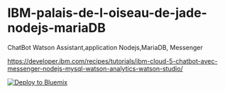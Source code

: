 # IBM-palais-de-l-oiseau-de-jade-nodejs-mariaDB
ChatBot Watson Assistant,application Nodejs,MariaDB, Messenger

https://developer.ibm.com/recipes/tutorials/ibm-cloud-5-chatbot-avec-messenger-nodejs-mysql-watson-analytics-watson-studio/

[![Deploy to Bluemix](https://bluemix.net/deploy/button.png)](https://cloud.ibm.com/deploy?repository=https://github.com/cherryclass/IBM-poj&branch=master)
